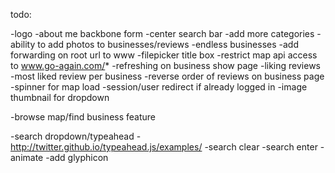 todo:

-logo
-about me backbone form
-center search bar
-add more categories
-ability to add photos to businesses/reviews
-endless businesses
-add forwarding on root url to www
-filepicker title box
-restrict map api access to www.go-again.com/*
-refreshing on business show page
-liking reviews
-most liked review per business
-reverse order of reviews on business page
-spinner for map load
-session/user redirect if already logged in
-image thumbnail for dropdown

-browse map/find business feature

-search dropdown/typeahead - http://twitter.github.io/typeahead.js/examples/
-search clear
-search enter
-animate
-add glyphicon